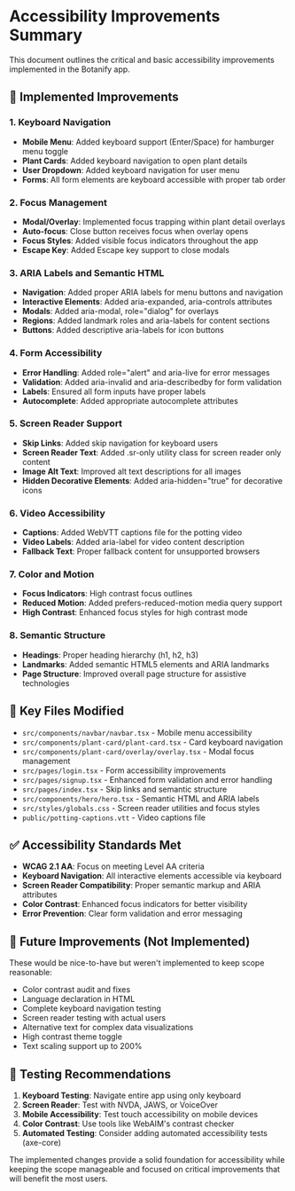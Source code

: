 # Accessibility Improvements Summary

This document outlines the critical and basic accessibility improvements implemented in the Botanify app.

## 🚀 Implemented Improvements

### 1. Keyboard Navigation

-  **Mobile Menu**: Added keyboard support (Enter/Space) for hamburger menu toggle
-  **Plant Cards**: Added keyboard navigation to open plant details
-  **User Dropdown**: Added keyboard navigation for user menu
-  **Forms**: All form elements are keyboard accessible with proper tab order

### 2. Focus Management

-  **Modal/Overlay**: Implemented focus trapping within plant detail overlays
-  **Auto-focus**: Close button receives focus when overlay opens
-  **Focus Styles**: Added visible focus indicators throughout the app
-  **Escape Key**: Added Escape key support to close modals

### 3. ARIA Labels and Semantic HTML

-  **Navigation**: Added proper ARIA labels for menu buttons and navigation
-  **Interactive Elements**: Added aria-expanded, aria-controls attributes
-  **Modals**: Added aria-modal, role="dialog" for overlays
-  **Regions**: Added landmark roles and aria-labels for content sections
-  **Buttons**: Added descriptive aria-labels for icon buttons

### 4. Form Accessibility

-  **Error Handling**: Added role="alert" and aria-live for error messages
-  **Validation**: Added aria-invalid and aria-describedby for form validation
-  **Labels**: Ensured all form inputs have proper labels
-  **Autocomplete**: Added appropriate autocomplete attributes

### 5. Screen Reader Support

-  **Skip Links**: Added skip navigation for keyboard users
-  **Screen Reader Text**: Added .sr-only utility class for screen reader only content
-  **Image Alt Text**: Improved alt text descriptions for all images
-  **Hidden Decorative Elements**: Added aria-hidden="true" for decorative icons

### 6. Video Accessibility

-  **Captions**: Added WebVTT captions file for the potting video
-  **Video Labels**: Added aria-label for video content description
-  **Fallback Text**: Proper fallback content for unsupported browsers

### 7. Color and Motion

-  **Focus Indicators**: High contrast focus outlines
-  **Reduced Motion**: Added prefers-reduced-motion media query support
-  **High Contrast**: Enhanced focus styles for high contrast mode

### 8. Semantic Structure

-  **Headings**: Proper heading hierarchy (h1, h2, h3)
-  **Landmarks**: Added semantic HTML5 elements and ARIA landmarks
-  **Page Structure**: Improved overall page structure for assistive technologies

## 🎯 Key Files Modified

-  `src/components/navbar/navbar.tsx` - Mobile menu accessibility
-  `src/components/plant-card/plant-card.tsx` - Card keyboard navigation
-  `src/components/plant-card/overlay/overlay.tsx` - Modal focus management
-  `src/pages/login.tsx` - Form accessibility improvements
-  `src/pages/signup.tsx` - Enhanced form validation and error handling
-  `src/pages/index.tsx` - Skip links and semantic structure
-  `src/components/hero/hero.tsx` - Semantic HTML and ARIA labels
-  `src/styles/globals.css` - Screen reader utilities and focus styles
-  `public/potting-captions.vtt` - Video captions file

## ✅ Accessibility Standards Met

-  **WCAG 2.1 AA**: Focus on meeting Level AA criteria
-  **Keyboard Navigation**: All interactive elements accessible via keyboard
-  **Screen Reader Compatibility**: Proper semantic markup and ARIA attributes
-  **Color Contrast**: Enhanced focus indicators for better visibility
-  **Error Prevention**: Clear form validation and error messaging

## 🔄 Future Improvements (Not Implemented)

These would be nice-to-have but weren't implemented to keep scope reasonable:

-  Color contrast audit and fixes
-  Language declaration in HTML
-  Complete keyboard navigation testing
-  Screen reader testing with actual users
-  Alternative text for complex data visualizations
-  High contrast theme toggle
-  Text scaling support up to 200%

## 🧪 Testing Recommendations

1. **Keyboard Testing**: Navigate entire app using only keyboard
2. **Screen Reader**: Test with NVDA, JAWS, or VoiceOver
3. **Mobile Accessibility**: Test touch accessibility on mobile devices
4. **Color Contrast**: Use tools like WebAIM's contrast checker
5. **Automated Testing**: Consider adding automated accessibility tests (axe-core)

The implemented changes provide a solid foundation for accessibility while keeping the scope manageable and focused on critical improvements that will benefit the most users.
